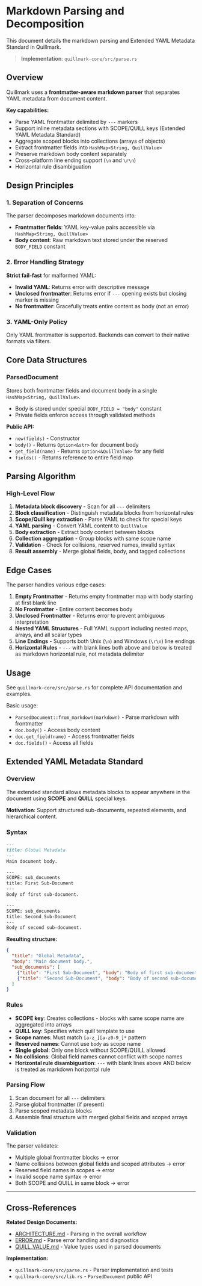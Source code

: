 # Markdown Parsing and Decomposition

This document details the markdown parsing and Extended YAML Metadata Standard in Quillmark.

> **Implementation**: `quillmark-core/src/parse.rs`

## Overview

Quillmark uses a **frontmatter-aware markdown parser** that separates YAML metadata from document content.

**Key capabilities:**
- Parse YAML frontmatter delimited by `---` markers
- Support inline metadata sections with SCOPE/QUILL keys (Extended YAML Metadata Standard)
- Aggregate scoped blocks into collections (arrays of objects)
- Extract frontmatter fields into `HashMap<String, QuillValue>`
- Preserve markdown body content separately
- Cross-platform line ending support (`\n` and `\r\n`)
- Horizontal rule disambiguation

## Design Principles

### 1. Separation of Concerns

The parser decomposes markdown documents into:
- **Frontmatter fields**: YAML key-value pairs accessible via `HashMap<String, QuillValue>`
- **Body content**: Raw markdown text stored under the reserved `BODY_FIELD` constant

### 2. Error Handling Strategy

**Strict fail-fast** for malformed YAML:
- **Invalid YAML**: Returns error with descriptive message
- **Unclosed frontmatter**: Returns error if `---` opening exists but closing marker is missing
- **No frontmatter**: Gracefully treats entire content as body (not an error)

### 3. YAML-Only Policy

Only YAML frontmatter is supported. Backends can convert to their native formats via filters.

## Core Data Structures

### ParsedDocument

Stores both frontmatter fields and document body in a single `HashMap<String, QuillValue>`.
- Body is stored under special `BODY_FIELD = "body"` constant
- Private fields enforce access through validated methods

**Public API:**
- `new(fields)` - Constructor
- `body()` - Returns `Option<&str>` for document body
- `get_field(name)` - Returns `Option<&QuillValue>` for any field
- `fields()` - Returns reference to entire field map

## Parsing Algorithm

### High-Level Flow

1. **Metadata block discovery** - Scan for all `---` delimiters
2. **Block classification** - Distinguish metadata blocks from horizontal rules
3. **Scope/Quill key extraction** - Parse YAML to check for special keys
4. **YAML parsing** - Convert YAML content to `QuillValue`
5. **Body extraction** - Extract body content between blocks
6. **Collection aggregation** - Group blocks with same scope name
7. **Validation** - Check for collisions, reserved names, invalid syntax
8. **Result assembly** - Merge global fields, body, and tagged collections

## Edge Cases

The parser handles various edge cases:

1. **Empty Frontmatter** - Returns empty frontmatter map with body starting at first blank line
2. **No Frontmatter** - Entire content becomes body
3. **Unclosed Frontmatter** - Returns error to prevent ambiguous interpretation
4. **Nested YAML Structures** - Full YAML support including nested maps, arrays, and all scalar types
5. **Line Endings** - Supports both Unix (`\n`) and Windows (`\r\n`) line endings
6. **Horizontal Rules** - `---` with blank lines both above and below is treated as markdown horizontal rule, not metadata delimiter

## Usage

See `quillmark-core/src/parse.rs` for complete API documentation and examples.

Basic usage:
- `ParsedDocument::from_markdown(markdown)` - Parse markdown with frontmatter
- `doc.body()` - Access body content
- `doc.get_field(name)` - Access frontmatter fields
- `doc.fields()` - Access all fields

## Extended YAML Metadata Standard

### Overview

The extended standard allows metadata blocks to appear anywhere in the document using **SCOPE** and **QUILL** special keys.

**Motivation**: Support structured sub-documents, repeated elements, and hierarchical content.

### Syntax

```markdown
---
title: Global Metadata
---
Main document body.

---
SCOPE: sub_documents
title: First Sub-Document
---
Body of first sub-document.

---
SCOPE: sub_documents
title: Second Sub-Document
---
Body of second sub-document.
```

**Resulting structure:**
```json
{
  "title": "Global Metadata",
  "body": "Main document body.",
  "sub_documents": [
    {"title": "First Sub-Document", "body": "Body of first sub-document."},
    {"title": "Second Sub-Document", "body": "Body of second sub-document."}
  ]
}
```

### Rules

- **SCOPE key**: Creates collections - blocks with same scope name are aggregated into arrays
- **QUILL key**: Specifies which quill template to use
- **Scope names**: Must match `[a-z_][a-z0-9_]*` pattern
- **Reserved names**: Cannot use `body` as scope name
- **Single global**: Only one block without SCOPE/QUILL allowed
- **No collisions**: Global field names cannot conflict with scope names
- **Horizontal rule disambiguation**: `---` with blank lines above AND below is treated as markdown horizontal rule

### Parsing Flow

1. Scan document for all `---` delimiters
2. Parse global frontmatter (if present)
3. Parse scoped metadata blocks
4. Assemble final structure with merged global fields and scoped arrays

### Validation

The parser validates:
- Multiple global frontmatter blocks → error
- Name collisions between global fields and scoped attributes → error
- Reserved field names in scopes → error
- Invalid scope name syntax → error
- Both SCOPE and QUILL in same block → error

---

## Cross-References

**Related Design Documents:**
- [ARCHITECTURE.md](ARCHITECTURE.md) - Parsing in the overall workflow
- [ERROR.md](ERROR.md) - Parse error handling and diagnostics
- [QUILL_VALUE.md](QUILL_VALUE.md) - Value types used in parsed documents

**Implementation:**
- `quillmark-core/src/parse.rs` - Parser implementation and tests
- `quillmark-core/src/lib.rs` - `ParsedDocument` public API


